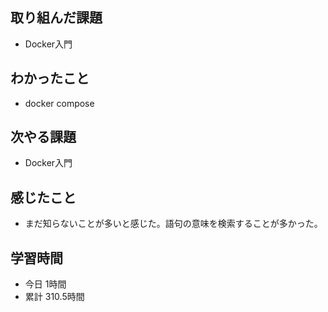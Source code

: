 ## 取り組んだ課題
- Docker入門
## わかったこと
- docker compose
## 次やる課題
- Docker入門
## 感じたこと
- まだ知らないことが多いと感じた。語句の意味を検索することが多かった。
## 学習時間
- 今日 1時間
- 累計 310.5時間
